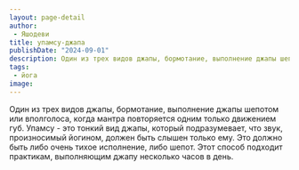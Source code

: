 ```yaml
---
layout: page-detail
author:
 - Яшодеви
title: упамсу-джапа
publishDate: "2024-09-01"
description: Один из трех видов джапы, бормотание, выполнение джапы шепотом или вполголоса, когда мантра повторяется одним только движением губ. Упамсу - это тонкий вид джапы, который подразумевает, что звук, произносимый йогином, должен быть слышен только ему. Это должно быть либо очень тихое исполнение, либо шепот. Этот способ подходит практикам, выполняющим джапу несколько часов в день.
tags:
 - йога
image: 
---
```


Один из трех видов джапы, бормотание, выполнение джапы шепотом или вполголоса, когда мантра повторяется одним только движением губ. Упамсу - это тонкий вид джапы, который подразумевает, что звук, произносимый йогином, должен быть слышен только ему. Это должно быть либо очень тихое исполнение, либо шепот. Этот способ подходит практикам, выполняющим джапу несколько часов в день.

